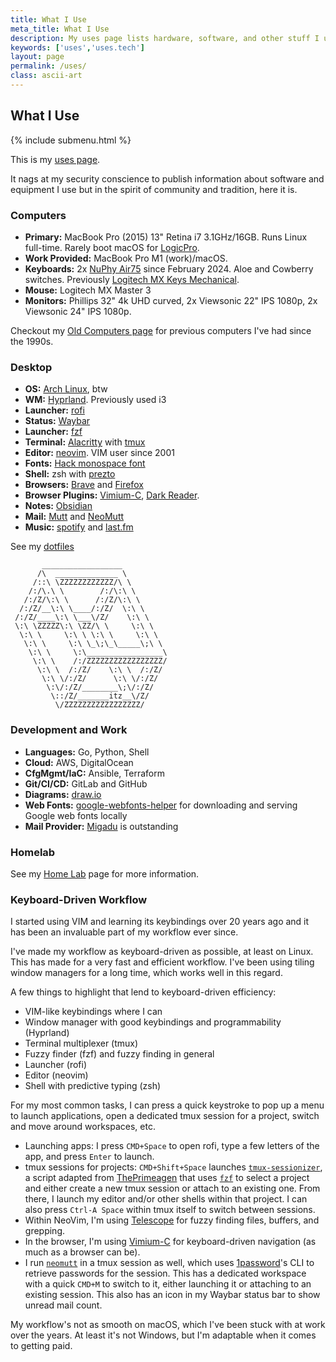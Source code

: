 ```yaml
---
title: What I Use
meta_title: What I Use
description: My uses page lists hardware, software, and other stuff I use
keywords: ['uses','uses.tech']
layout: page
permalink: /uses/
class: ascii-art
---
```

## What I Use

{% include submenu.html %}

This is my [uses page](https://uses.tech/).

It nags at my security conscience to publish information about software and
equipment I use but in the spirit of community and tradition, here it is.

### Computers

* __Primary:__ MacBook Pro (2015) 13" Retina i7 3.1GHz/16GB. Runs Linux
  full-time. Rarely boot macOS for [LogicPro](https://www.apple.com/logic-pro/).
* __Work Provided:__ MacBook Pro M1 (work)/macOS.
* __Keyboards:__ 2x [NuPhy Air75](https://nuphy.com/products/air75) since
  February 2024. Aloe and Cowberry switches. Previously [Logitech MX Keys Mechanical](https://www.logitech.com/en-us/products/keyboards/mx-mechanical.html).
* __Mouse:__ Logitech MX Master 3
* __Monitors:__ Phillips 32" 4k UHD curved, 2x Viewsonic 22" IPS 1080p, 2x
  Viewsonic 24" IPS 1080p.

Checkout my [Old Computers page](/old-computers.html) for previous computers
I've had since the 1990s.

### Desktop

* __OS:__ [Arch Linux](https://archlinux.org/), btw
* __WM:__ [Hyprland](https://hyprland.org/). Previously used i3
* __Launcher:__ [rofi](https://github.com/davatorium/rofi)
* __Status:__ [Waybar](https://github.com/Alexays/Waybar)
* __Launcher:__ [fzf](https://www.logitech.com/en-us/products/keyboards/mx-mechanical.html)
* __Terminal:__ [Alacritty](https://alacritty.org/) with [tmux](https://github.com/tmux/tmux)
* __Editor:__ [neovim](https://neovim.io/). VIM user since 2001
* __Fonts:__ [Hack monospace font](https://sourcefoundry.org/hack/)
* __Shell:__ zsh with [prezto](https://github.com/sorin-ionescu/prezto)
* __Browsers:__ [Brave](https://brave.com) and [Firefox](https://www.mozilla.org/en-US/firefox/new/)
* __Browser Plugins:__ [Vimium-C](https://www.logitech.com/en-us/products/keyboards/mx-mechanical.html),
  [Dark Reader](https://darkreader.org/).
* __Notes:__ [Obsidian](https://obsidian.md/)
* __Mail:__ [Mutt](https://mutt.org) and [NeoMutt](http://www.neomutt.org/)
* __Music:__ [spotify](https://open.spotify.com/user/hewbert007?si=52f6e599773a4cab) and [last.fm](https://www.last.fm/user/joshbeard)

See my [dotfiles](https://github.com/joshbeard/dotfiles)

```ascii-art-right
       __________________
      /\  ______________ \
     /::\ \ZZZZZZZZZZZZ/\ \
    /:/\.\ \        /:/\:\ \
   /:/Z/\:\ \      /:/Z/\:\ \
  /:/Z/__\:\ \____/:/Z/  \:\ \
 /:/Z/____\:\ \___\/Z/    \:\ \
 \:\ \ZZZZZ\:\ \ZZ/\ \     \:\ \
  \:\ \     \:\ \ \:\ \     \:\ \
   \:\ \     \:\ \_\;\_\_____\;\ \
    \:\ \     \:\_________________\
     \:\ \    /:/ZZZZZZZZZZZZZZZZZ/
      \:\ \  /:/Z/    \:\ \  /:/Z/
       \:\ \/:/Z/      \:\ \/:/Z/
        \:\/:/Z/________\;\/:/Z/
         \::/Z/_______itz__\/Z/
          \/ZZZZZZZZZZZZZZZZZ/
```

### Development and Work

* __Languages:__ Go, Python, Shell
* __Cloud:__ AWS, DigitalOcean
* __CfgMgmt/IaC:__ Ansible, Terraform
* __Git/CI/CD:__ GitLab and GitHub
* __Diagrams:__ [draw.io](https://draw.io/)
* __Web Fonts:__ [google-webfonts-helper](https://colorslurp.com/) for downloading and serving Google web fonts locally
* __Mail Provider:__ [Migadu](https://www.migadu.com/) is outstanding

### Homelab

See my [Home Lab](/homelab) page for more information.

### Keyboard-Driven Workflow

I started using VIM and learning its keybindings over 20 years ago and it has
been an invaluable part of my workflow ever since.

I've made my workflow as keyboard-driven as possible, at least on Linux.
This has made for a very fast and efficient workflow. I've been using tiling
window managers for a long time, which works well in this regard.

A few things to highlight that lend to keyboard-driven efficiency:

* VIM-like keybindings where I can
* Window manager with good keybindings and programmability (Hyprland)
* Terminal multiplexer (tmux)
* Fuzzy finder (fzf) and fuzzy finding in general
* Launcher (rofi)
* Editor (neovim)
* Shell with predictive typing (zsh)

For my most common tasks, I can press a quick keystroke to pop up a menu to
launch applications, open a dedicated tmux session for a project, switch and
move around workspaces, etc.

* Launching apps: I press `CMD+Space` to open rofi, type a few letters of the
  app, and press `Enter` to launch.
* tmux sessions for projects: `CMD+Shift+Space` launches [`tmux-sessionizer`](https://github.com/joshbeard/dotfiles/blob/master/home/bin/tmux-sessionizer.sh),
  a script adapted from [ThePrimeagen](https://www.youtube.com/c/ThePrimeagen)
  that uses [`fzf`](https://github.com/junegunn/fzf) to select a project and
  either create a new tmux session or attach to an existing one. From there,
  I launch my editor and/or other shells within that project. I can also press
  `Ctrl-A Space` within tmux itself to switch between sessions.
* Within NeoVim, I'm using [Telescope](https://github.com/nvim-telescope/telescope.nvim)
  for fuzzy finding files, buffers, and grepping.
* In the browser, I'm using [Vimium-C](https://www.logitech.com/en-us/products/keyboards/mx-mechanical.html)
  for keyboard-driven navigation (as much as a browser can be).
* I run [`neomutt`](http://www.neomutt.org/) in a tmux session as well, which
  uses [1password](https://1password.com/)'s CLI to retrieve passwords for the
  session. This has a dedicated workspace with a quick `CMD+M` to switch to it,
  either launching it or attaching to an existing session. This also has an
  icon in my Waybar status bar to show unread mail count.

My workflow's not as smooth on macOS, which I've been stuck with at work over
the years. At least it's not Windows, but I'm adaptable when it comes to
getting paid.
